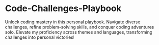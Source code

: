 # Code-Challenges-Playbook
Unlock coding mastery in this personal playbook. Navigate diverse challenges, refine problem-solving skills, and conquer coding adventures solo. Elevate my proficiency across themes and languages, transforming challenges into personal victories!
